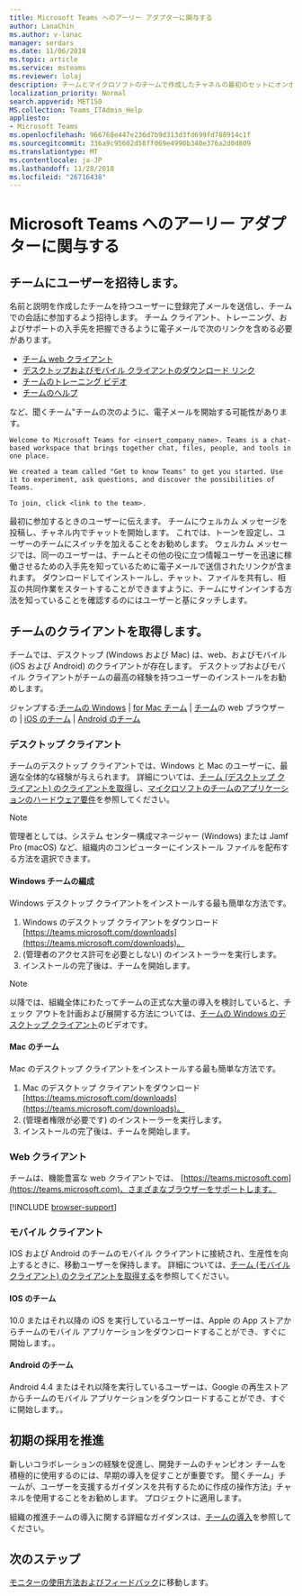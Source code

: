 ```yaml
---
title: Microsoft Teams へのアーリー アダプターに関与する
author: LanaChin
ms.author: v-lanac
manager: serdars
ms.date: 11/06/2018
ms.topic: article
ms.service: msteams
ms.reviewer: lolaj
description: チームとマイクロソフトのチームで作成したチャネルの最初のセットにオンボードの早期導入。
localization_priority: Normal
search.appverid: MET150
MS.collection: Teams_ITAdmin_Help
appliesto:
- Microsoft Teams
ms.openlocfilehash: 966768e447e236d7b9d313d3fd699fd788914c1f
ms.sourcegitcommit: 336a9c95602d58ff069e4990b340e376a2d0d809
ms.translationtype: MT
ms.contentlocale: ja-JP
ms.lasthandoff: 11/28/2018
ms.locfileid: "26716438"
---
```

# <a name="onboard-early-adopters-to-microsoft-teams"></a>Microsoft Teams へのアーリー アダプターに関与する

## <a name="invite-users-to-teams"></a>チームにユーザーを招待します。

名前と説明を作成したチームを持つユーザーに登録完了メールを送信し、チームでの会話に参加するよう招待します。 チーム クライアント、トレーニング、およびサポートの入手先を把握できるように電子メールで次のリンクを含める必要があります。
- [チーム web クライアント](https://teams.microsoft.com)
- [デスクトップおよびモバイル クライアントのダウンロード リンク](https://teams.microsoft.com/downloads)
- [チームのトレーニング ビデオ](https://support.office.com/article/microsoft-teams-video-training-4f108e54-240b-4351-8084-b1089f0d21d7)
- [チームのヘルプ](https://support.office.com/teams)

など、聞くチーム"チームの次のように、電子メールを開始する可能性があります。

   ```
   Welcome to Microsoft Teams for <insert_company_name>. Teams is a chat-based workspace that brings together chat, files, people, and tools in one place. 

   We created a team called "Get to know Teams" to get you started. Use it to experiment, ask questions, and discover the possibilities of Teams. 

   To join, click <link to the team>.
   ```

最初に参加するときのユーザーに伝えます。 チームにウェルカム メッセージを投稿し、チャネル内でチャットを開始します。 これでは、トーンを設定し、ユーザーのチームにスイッチを加えることをお勧めします。 ウェルカム メッセージでは、同一のユーザーは、チームとその他の役に立つ情報ユーザーを迅速に稼働させるための入手先を知っているために電子メールで送信されたリンクが含まれます。 ダウンロードしてインストールし、チャット、ファイルを共有し、相互の共同作業をスタートすることができますように、チームにサインインする方法を知っていることを確認するのにはユーザーと基にタッチします。  

## <a name="get-teams-clients"></a>チームのクライアントを取得します。
チームでは、デスクトップ (Windows および Mac) は、web、およびモバイル (iOS および Android) のクライアントが存在します。 デスクトップおよびモバイル クライアントがチームの最高の経験を持つユーザーのインストールをお勧めします。 

ジャンプする:[チームの Windows](#teams-for-windows) | [for Mac チーム](#teams-for-mac) | [チーム](#web-client)の web ブラウザーの | [iOS のチーム](#teams-for-ios) | [Android のチーム](#teams-for-android)

### <a name="desktop-client"></a>デスクトップ クライアント

チームのデスクトップ クライアントでは、Windows と Mac のユーザーに、最適な全体的な経験が与えられます。 詳細については、[チーム (デスクトップ クライアント) のクライアントを取得](https://docs.microsoft.com/MicrosoftTeams/get-clients#desktop-client)し、[マイクロソフトのチームのアプリケーションのハードウェア要件](https://docs.microsoft.com/MicrosoftTeams/hardware-requirements-for-the-teams-app)を参照してください。

> [!NOTE]
> 管理者としては、システム センター構成マネージャー (Windows) または Jamf Pro (macOS) など、組織内のコンピューターにインストール ファイルを配布する方法を選択できます。

#### <a name="teams-for-windows"></a>Windows チームの編成 
Windows デスクトップ クライアントをインストールする最も簡単な方法です。

1. Windows のデスクトップ クライアントをダウンロード[https://teams.microsoft.com/downloads](https://teams.microsoft.com/downloads)。
2. (管理者のアクセス許可を必要としない) のインストーラーを実行します。 
3. インストールの完了後は、チームを開始します。

> [!NOTE]
> 以降では、組織全体にわたってチームの正式な大量の導入を検討していると、チェック アウトを計画および展開する方法については、[チームの Windows のデスクトップ クライアント](http://aka.ms/teams-clients)のビデオです。 

#### <a name="teams-for-mac"></a>Mac のチーム 
Mac のデスクトップ クライアントをインストールする最も簡単な方法です。

1. Mac のデスクトップ クライアントをダウンロード[https://teams.microsoft.com/downloads](https://teams.microsoft.com/downloads)。
2. (管理者権限が必要です) のインストーラーを実行します。 
3. インストールの完了後は、チームを開始します。

### <a name="web-client"></a>Web クライアント
チームは、機能豊富な web クライアントでは、 [https://teams.microsoft.com](https://teams.microsoft.com)、さまざまなブラウザーをサポートします。

[!INCLUDE [browser-support](includes/browser-support.md)]

### <a name="mobile-client"></a>モバイル クライアント

IOS および Android のチームのモバイル クライアントに接続され、生産性を向上するときに、移動ユーザーを保持します。 詳細については、[チーム (モバイル クライアント) のクライアントを取得する](https://docs.microsoft.com/MicrosoftTeams/get-clients#mobile-clients)を参照してください。

#### <a name="teams-for-ios"></a>IOS のチーム 

10.0 またはそれ以降の iOS を実行しているユーザーは、Apple の App ストアからチームのモバイル アプリケーションをダウンロードすることができ、すぐに開始します。。  

#### <a name="teams-for-android"></a>Android のチーム 
Android 4.4 またはそれ以降を実行しているユーザーは、Google の再生ストアからチームのモバイル アプリケーションをダウンロードすることができ、すぐに開始します。。  

## <a name="drive-initial-adoption"></a>初期の採用を推進

新しいコラボレーションの経験を促進し、開発チームのチャンピオン チームを積極的に使用するのには、早期の導入を促すことが重要です。 聞くチーム」チームが、ユーザーを支援するガイダンスを共有するために作成の操作方法」チャネルを使用することをお勧めします。 プロジェクトに適用します。 

組織の推進チームの導入に関する詳細なガイダンスは、[チームの導入](adopt-microsoft-teams-landing-page.md)を参照してください。

## <a name="next-steps"></a>次のステップ
[モニターの使用方法およびフィードバック](get-started-with-teams-monitor-usage-and-feedback.md)に移動します。